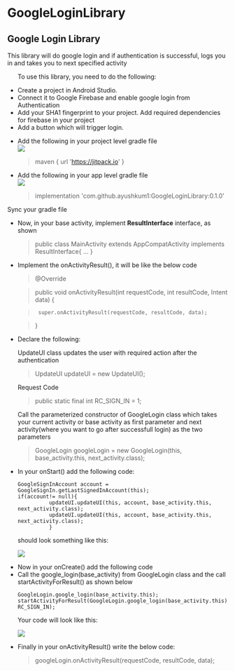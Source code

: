 # GoogleLoginLibrary

<h2><strong>Google Login Library</strong></h2>
<p>This library will do google login and if authentication is successful, logs you in and takes you to next specified activity</p>
<ul>
    <p>To use this library, you need to do the following: </p>
    <li>Create a project in Android Studio.</li>
    <li>Connect it to Google Firebase and enable google login from Authentication</li>
    <li>Add your SHA1 fingerprint to your project. Add required dependencies for firebase in your project</li>
    <li>Add a button which will trigger login.</li>
</ul>

<ul>
    <li>Add the following in your project level gradle file</li>
    <img src="https://i.postimg.cc/DzWps8yV/Project-level-gradle-dependency-1.jpg">
  
  > maven { url 'https://jitpack.io' }
</ul>

<ul>
    <li>Add the following in your app level gradle file</li>
    <img src="https://i.postimg.cc/v80dyxjM/App-level-gradle-dependency-1-1.jpg">
  
  > implementation 'com.github.ayushkum1:GoogleLoginLibrary:0.1.0'
</ul>

<p>Sync your gradle file</p>

<ul>
  <li>Now, in your base activity, implement <strong>ResultInterface</strong> interface, as shown</li>
    
  > public class MainActivity extends AppCompatActivity implements ResultInterface{
  >      ...
  >      }
  
  <li>Implement the onActivityResult(), it will be like the below code</li>
  
  > @Override
  
  >  public void onActivityResult(int requestCode, int resultCode, Intent data) {
  
  >      super.onActivityResult(requestCode, resultCode, data);
 
  >  }
</ul>

<ul>
  <li>Declare the following: </li>
  <p>UpdateUI class updates the user with required action after the authentication</p>
  
  > UpdateUI updateUI = new UpdateUI(); 
  <p>Request Code</p>
  
  > public static final int RC_SIGN_IN = 1;
  <p>Call the parameterized constructor of GoogleLogin class which takes your current activity or base activity as first parameter and next activity(where you want to go after successfull login) as the two parameters </p>
  
  > GoogleLogin googleLogin = new GoogleLogin(this, base_activity.this, next_activity.class);
</ul>

<ul>
  <li>In your onStart() add the following code:</li>
  
  <p>
  
  ```
  GoogleSignInAccount account = GoogleSignIn.getLastSignedInAccount(this);
  if(account!= null){
            updateUI.updateUI(this, account, base_activity.this, next_activity.class);
            updateUI.updateUI(this, account, base_activity.this, next_activity.class);
            }
  ```
  
  <p>should look something like this:</p>
  <img src="https://i.postimg.cc/Prk8xqJ9/Screenshot-from-2020-08-14-23-08-42-1.jpg">
</ul>

<ul>
    <li>Now in your onCreate() add the following code</li>
    <li>Call the google_login(base_activity) from GoogleLogin class and the call startActivityForResult() as shown below</li>
    
    GoogleLogin.google_login(base_activity.this);
    startActivityForResult(GoogleLogin.google_login(base_activity.this), RC_SIGN_IN);
       
  <p>Your code will look like this:</p>
  <img src="https://i.postimg.cc/nc4ZFF9d/on-Create-1.jpg">
</ul>

<ul>
  <li>Finally in your onActivityResult() write the below code: </li>
  
 > googleLogin.onActivityResult(requestCode, resultCode, data);
 
</ul>

